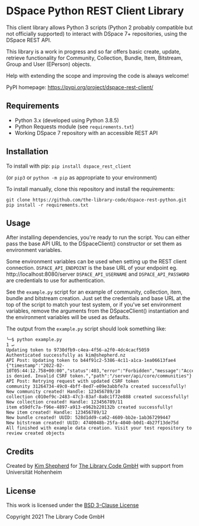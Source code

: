 # DSpace Python REST Client Library
This client library allows Python 3 scripts (Python 2 probably compatible but not officially supported) to interact with
DSpace 7+ repositories, using the DSpace REST API.

This library is a work in progress and so far offers basic create, update, retrieve functionality for
Community, Collection, Bundle, Item, Bitstream, Group and User (EPerson) objects.

Help with extending the scope and improving the code is always welcome!

PyPI homepage: https://pypi.org/project/dspace-rest-client/

## Requirements
* Python 3.x (developed using Python 3.8.5)
* Python Requests module (see `requirements.txt`)
* Working DSpace 7 repository with an accessible REST API

## Installation
To install with pip: 
`pip install dspace_rest_client`

(or `pip3` or `python -m pip` as appropriate to your environment)

To install manually, clone this repository and install the requirements:
```commandline
git clone https://github.com/the-library-code/dspace-rest-python.git
pip install -r requirements.txt
```


## Usage
After installing dependencies, you're ready to run the script.
You can either pass the base API URL to the DSpaceClient() constructor or set them as environment variables.

Some environment variables can be used when setting up the REST client connection.
`DSPACE_API_ENDPOINT` is the base URL of your endpoint eg. http://localhost:8080/server
`DSPACE_API_USERNAME` and `DSPACE_API_PASSWORD` are credentials to use for authentication.

See the `example.py` script for an example of community, collection, item, bundle and bitstream creation.
Just set the credentials and base URL at the top of the script to match your test system, or if you've set environment
variables, remove the arguments from the DSpaceClient() instantiation and the environment variables will be used as
defaults.

The output from the `example.py` script should look something like:

```commandline
╰─$ python example.py                                                                                                                                                                                                              1 ↵
Updating token to 9730dfb9-c4ea-4f56-a2f0-4dc4cacf5059
Authenticated successfully as kim@shepherd.nz
API Post: Updating token to b44f91c2-5386-4c11-a1ca-1ea06613fae4
{"timestamp":"2022-02-10T05:44:12.758+00:00","status":403,"error":"Forbidden","message":"Access is denied. Invalid CSRF token.","path":"/server/api/core/communities"}
API Post: Retrying request with updated CSRF token
community 31264734-49c0-4bff-8ed7-e09e3abbfe7a created successfully!
New community created! Handle: 123456789/10
collection c010ef9c-2483-47c3-83af-8a8c1f72e888 created successfully!
New collection created! Handle: 123456789/11
item e59dfc7a-f96e-4897-a913-e962b220132b created successfully!
New item created! Handle: 123456789/12
New bundle created! UUID: 528d1dd9-ca62-4609-bb2e-1ab367299447
New bitstream created! UUID: 4740048b-25fa-4040-b0d1-4b27f13de75d
All finished with example data creation. Visit your test repository to review created objects
```

## Credits

Created by [Kim Shepherd](https://www.github.com/kshepherd) for [The Library Code GmbH](https://www.lib-co.de) with support from Universität Hohenheim

## License

This work is licensed under the [BSD 3-Clause License](https://github.com/the-library-code/dspace-rest-python/blob/088169cdcb1a92ff33589b1af8c08a17f9885bbf/LICENSE)

Copyright 2021 The Library Code GmbH
